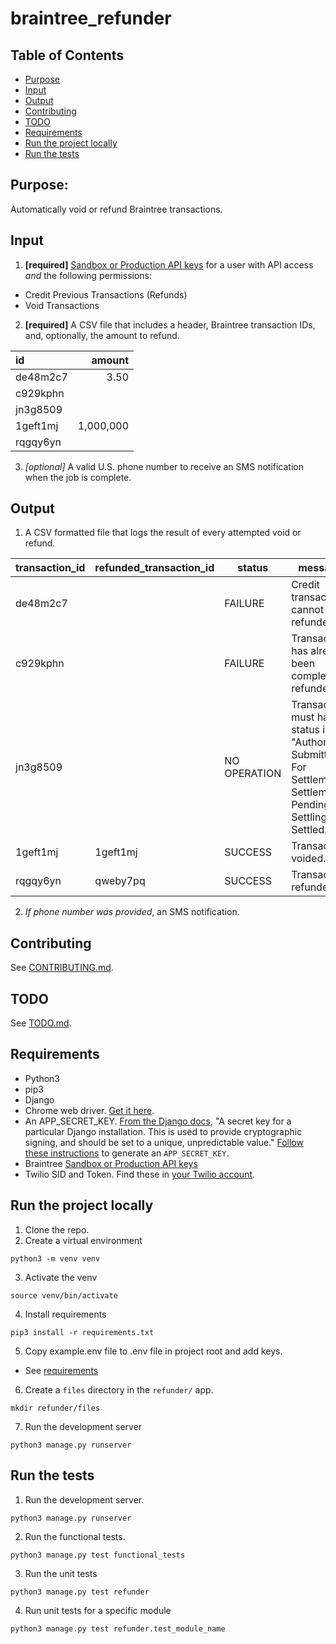 # braintree_refunder

## Table of Contents

* [Purpose](#purpose)
* [Input](#input)
* [Output](#output)
* [Contributing](#contributing)
* [TODO](#todo)
* [Requirements](#requirements)
* [Run the project locally](#run-the-project-locally)
* [Run the tests](#run-the-tests)

## Purpose:

Automatically void or refund Braintree transactions.

## Input

1. **[required]** [Sandbox or Production API keys](https://articles.braintreepayments.com/control-panel/important-gateway-credentials#api-keys) for a user with API access _and_ the following permissions:
* Credit Previous Transactions (Refunds)
* Void Transactions

2. **[required]** A CSV file that includes a header, Braintree transaction IDs, and, optionally, the amount to refund.

| id | amount |
| :--- | ---: |
| de48m2c7 | 3.50 |
| c929kphn | |
| jn3g8509 | |
| 1geft1mj | 1,000,000 |
| rqgqy6yn | |

3. _[optional]_ A valid U.S. phone number to receive an SMS notification when the job is complete.

## Output

1. A CSV formatted file that logs the result of every attempted void or refund.

| transaction_id | refunded_transaction_id | status | message | 
| --- | --- | --- | --- |
| de48m2c7  |  | FAILURE | Credit transactions cannot be refunded. |
| c929kphn  |  | FAILURE | Transaction has already been completely refunded. |
| jn3g8509 | | NO OPERATION | Transaction must have a status in "Authorized, Submitted For Settlement, Settlement Pending, Settling, or Settled." |
| 1geft1mj | 1geft1mj | SUCCESS | Transaction voided. |
| rqgqy6yn | qweby7pq | SUCCESS | Transaction refunded. |

2. _If phone number was provided_, an SMS notification.

## Contributing

See [CONTRIBUTING.md](https://github.com/sheamunion/braintree_refunder/blob/master/CONTRIBUTING.md).

## TODO

See [TODO.md](https://github.com/sheamunion/braintree_refunder/blob/master/TODO.md).

## Requirements

* Python3
* pip3
* Django
* Chrome web driver. [Get it here](https://sites.google.com/a/chromium.org/chromedriver/downloads).
* An APP_SECRET_KEY. [From the Django docs](https://docs.djangoproject.com/en/2.0/ref/settings/#std:setting-SECRET_KEY), "A secret key for a particular Django installation. This is used to provide cryptographic signing, and should be set to a unique, unpredictable value." [Follow these instructions](https://stackoverflow.com/a/16630719/5326365) to generate an `APP_SECRET_KEY`.
* Braintree [Sandbox or Production API keys](https://articles.braintreepayments.com/control-panel/important-gateway-credentials#api-keys)
* Twilio SID and Token. Find these in [your Twilio account](https://twilio.com/user/account).

## Run the project locally

1. Clone the repo.
2. Create a virtual environment
```
python3 -m venv venv
```
3. Activate the venv
```
source venv/bin/activate
```
4. Install requirements
```
pip3 install -r requirements.txt
```
5. Copy example.env file to .env file in project root and add keys.
* See [requirements](#requirements)
6. Create a `files` directory in the `refunder/` app.
```
mkdir refunder/files
```
7. Run the development server
```
python3 manage.py runserver
```

## Run the tests

1. Run the development server.
```
python3 manage.py runserver
```
2. Run the functional tests.
```
python3 manage.py test functional_tests
```
3. Run the unit tests
```
python3 manage.py test refunder
```
4. Run unit tests for a specific module
```
python3 manage.py test refunder.test_module_name
``` 
